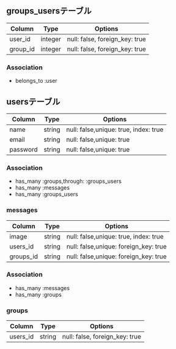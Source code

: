 ## groups_usersテーブル

|Column|Type|Options|
|------|----|-------|
|user_id|integer|null: false, foreign_key: true|
|group_id|integer|null: false, foreign_key: true|

### Association
- belongs_to :user

## usersテーブル

|Column|Type|Options|
|------|----|-------|
|name|string|null: false,unique: true, index: true|
|email|string|null: false,unique: true|
|password|string|null: false,unique: true|

### Association
- has_many :groups,through: :groups_users
- has_many :messages
- has_many :groups_users

### messages
|Column|Type|Options|
|------|----|-------|
|image|string|null: false,unique: true, index: true|
|users_id|string|null: false,unique: foreign_key: true|
|groups_id|string|null: false,unique: foreign_key: true| 

### Association
- has_many :messages
- has_many :groups

### groups
|Column|Type|Options|
|------|----|-------|
|users_id|string|null: false, foreign_key: true|